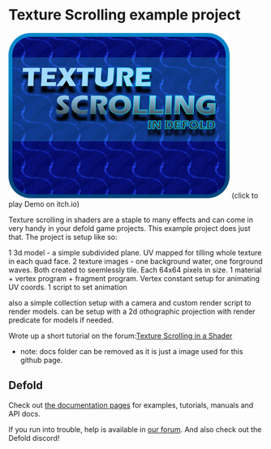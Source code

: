 # Texture Scrolling example project

[![Demo](/docs/screen_shot.png)](https://flexyourbrain.itch.io/texture-scrolling-in-defold)
(click to play Demo on itch.io)

Texture scrolling in shaders are a staple to many effects and can come in very handy in your defold game projects.
This example project does just that. The project is setup like so:

1 3d model - a simple subdivided plane. UV mapped for tilling whole texture in each quad face.
2 texture images - one background water, one forground waves. Both created to seemlessly tile. Each 64x64 pixels in size.
1 material + vertex program + fragment program. Vertex constant setup for animating UV coords. 
1 script to set animation 

also a simple collection setup with a camera and custom render script to render models. can be setup with a 2d othographic projection with render predicate for models if needed.

Wrote up a short tutorial on the forum:[Texture Scrolling in a Shader](https://forum.defold.com/t/texture-scrolling-example/71553)

* note: docs folder can be removed as it is just a image used for this github page.

## Defold
Check out [the documentation pages](https://defold.com/learn) for examples, tutorials, manuals and API docs.

If you run into trouble, help is available in [our forum](https://forum.defold.com). And also check out the Defold discord!
